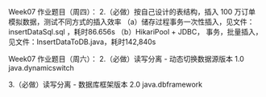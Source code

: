 Week07 作业题目（周四）：
2.（必做）按自己设计的表结构，插入 100 万订单模拟数据，测试不同方式的插入效率
（a）储存过程事务一次性插入，见文件：insertDataSql.sql ，耗时86.656s
（b）HikariPool + JDBC， 事务，批量插入，见文件：InsertDataToDB.java，耗时142,840s

Week07 作业题目（周六）：
2.（必做）读写分离 - 动态切换数据源版本 1.0
java.dynamicswitch

3.（必做）读写分离 - 数据库框架版本 2.0
java.dbframework


